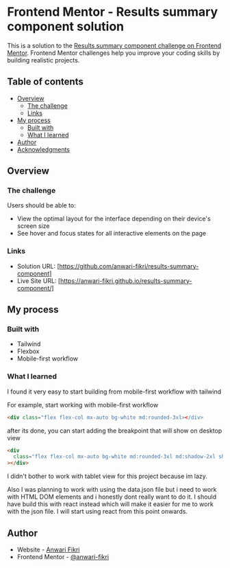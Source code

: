 # Frontend Mentor - Results summary component solution

This is a solution to the [Results summary component challenge on Frontend Mentor](https://www.frontendmentor.io/challenges/results-summary-component-CE_K6s0maV). Frontend Mentor challenges help you improve your coding skills by building realistic projects.

## Table of contents

- [Overview](#overview)
  - [The challenge](#the-challenge)
  - [Links](#links)
- [My process](#my-process)
  - [Built with](#built-with)
  - [What I learned](#what-i-learned)
- [Author](#author)
- [Acknowledgments](#acknowledgments)

## Overview

### The challenge

Users should be able to:

- View the optimal layout for the interface depending on their device's screen size
- See hover and focus states for all interactive elements on the page

### Links

- Solution URL: [https://github.com/anwari-fikri/results-summary-component]
- Live Site URL: [https://anwari-fikri.github.io/results-summary-component/]

## My process

### Built with

- Tailwind
- Flexbox
- Mobile-first workflow

### What I learned

I found it very easy to start building from mobile-first workflow with tailwind

For example, start working with mobile-first workflow

```html
<div class="flex flex-col mx-auto bg-white md:rounded-3xl></div>
```

after its done, you can start adding the breakpoint that will show on desktop view

```html
<div
  class="flex flex-col mx-auto bg-white md:rounded-3xl md:shadow-2xl shadow-light-lavender md:flex-row md:items-center md:justify-center md:w-5/12"
></div>
```

I didn't bother to work with tablet view for this project because im lazy.

Also I was planning to work with using the data.json file but i need to work with HTML DOM elements and i honestly dont really want to do it. I should have build this with react instead which will make it easier for me to work with the json file. I will start using react from this point onwards.

## Author

- Website - [Anwari Fikri](https://www.anwarifikri.com/)
- Frontend Mentor - [@anwari-fikri](https://www.frontendmentor.io/profile/anwari-fikri)
